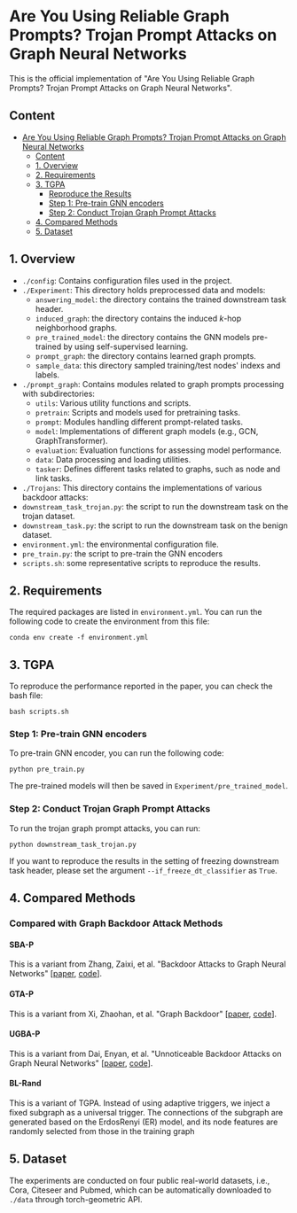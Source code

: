 # Are You Using Reliable Graph Prompts? Trojan Prompt Attacks on Graph Neural Networks
This is the official implementation of "Are You Using Reliable Graph Prompts? Trojan Prompt Attacks on Graph Neural Networks". 

## Content
- [Are You Using Reliable Graph Prompts? Trojan Prompt Attacks on Graph Neural Networks](#are-you-using-reliable-graph-prompts-trojan-prompt-attacks-on-graph-neural-networks)
  - [Content](#content)
  - [1. Overview](#1-overviews)
  - [2. Requirements](#2-requirements)
  - [3. TGPA](#3-tgpa)
    - [Reproduce the Results](#reproduce-the-results)
    - [Step 1: Pre-train GNN encoders](#step-1-pre-train-gnn-encoders)
    - [Step 2: Conduct Trojan Graph Prompt Attacks](#step-2-conduct-trojan-graph-prompt-attacks)
  - [4. Compared Methods](#4-compared-methods)
  - [5. Dataset](#5-dataset)

## 1. Overview
* `./config`: Contains configuration files used in the project.
* `./Experiment`: This directory holds preprocessed data and models:
  - `answering_model`: the directory contains the trained downstream task header.
  - `induced_graph`: the directory contains the induced $k$-hop neighborhood graphs.
  - `pre_trained_model`: the directory contains the GNN models pre-trained by using self-supervised learning.
  - `prompt_graph`: the directory contains learned graph prompts.
  - `sample_data`: this directory sampled training/test nodes' indexs and labels.
* `./prompt_graph`: Contains modules related to graph prompts processing with subdirectories:
  - `utils`: Various utility functions and scripts.
  - `pretrain`: Scripts and models used for pretraining tasks.
  - `prompt`: Modules handling different prompt-related tasks.
  - `model`: Implementations of different graph models (e.g., GCN, GraphTransformer).
  - `evaluation`: Evaluation functions for assessing model performance.
  - `data`: Data processing and loading utilities.
  - `tasker`: Defines different tasks related to graphs, such as node and link tasks.
* `./Trojans`: This directory contains the implementations of various backdoor attacks:
* `downstream_task_trojan.py`: the script to run the downstream task on the trojan dataset.
* `downstream_task.py`: the script to run the downstream task on the benign dataset.
* `environment.yml`: the environmental configuration file.
* `pre_train.py`: the script to pre-train the GNN encoders
* `scripts.sh`: some representative scripts to reproduce the results.

## 2. Requirements
The required packages are listed in `environment.yml`. You can run the following code to create the environment from this file:
```
conda env create -f environment.yml
```

## 3. TGPA
To reproduce the performance reported in the paper, you can check the bash file:
```
bash scripts.sh
```
### Step 1: Pre-train GNN encoders
To pre-train GNN encoder, you can run the following code:
```
python pre_train.py
```
The pre-trained models will then be saved in `Experiment/pre_trained_model`.
### Step 2: Conduct Trojan Graph Prompt Attacks
To run the trojan graph prompt attacks, you can run:
```
python downstream_task_trojan.py
```
If you want to reproduce the results in the setting of freezing downstream task header, please set the argument `--if_freeze_dt_classifier` as `True`. 

## 4. Compared Methods
### Compared with Graph Backdoor Attack Methods
#### SBA-P
This is a variant from Zhang, Zaixi, et al. "Backdoor Attacks to Graph Neural Networks" [[paper](https://arxiv.org/abs/2006.11165), [code](https://github.com/zaixizhang/graphbackdoor)].
#### GTA-P
This is a variant from Xi, Zhaohan, et al. "Graph Backdoor" [[paper](https://arxiv.org/abs/2006.11890), [code](https://github.com/HarrialX/GraphBackdoor)].

#### UGBA-P
This is a variant from Dai, Enyan, et al. "Unnoticeable Backdoor Attacks on Graph Neural Networks" [[paper](https://arxiv.org/abs/2303.01263), [code](https://github.com/ventr1c/UGBA)].

#### BL-Rand
This is a variant of TGPA. Instead of using adaptive triggers, we inject a fixed subgraph as a universal trigger. The connections of the subgraph are generated based on the ErdosRenyi (ER) model, and its node features are randomly selected from those in the training graph 

## 5. Dataset
The experiments are conducted on four public real-world datasets, i.e., Cora, Citeseer and Pubmed, which can be automatically downloaded to `./data` through torch-geometric API.

